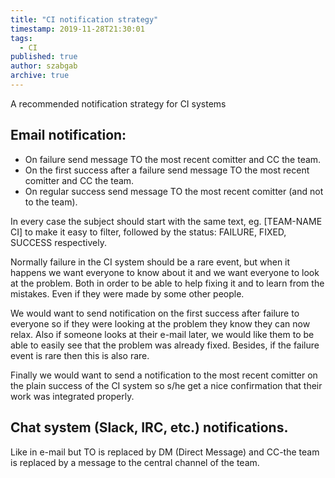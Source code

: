 ```yaml
---
title: "CI notification strategy"
timestamp: 2019-11-28T21:30:01
tags:
  - CI
published: true
author: szabgab
archive: true
---
```



A recommended notification strategy for CI systems


## Email notification:

* On failure send message TO the most recent comitter and CC the team.
* On the first success after a failure send message TO the most recent comitter and CC the team.
* On regular success send message TO the most recent comitter (and not to the team).

In every case the subject should start with the same text, eg. [TEAM-NAME CI] to make it easy to filter, followed by the status: FAILURE, FIXED, SUCCESS respectively.

Normally failure in the CI system should be a rare event, but when it happens we want everyone to know about it and we want everyone to look at the problem. Both in order to be able to help fixing it and to
learn from the mistakes. Even if they were made by some other people.

We would want to send notification on the first success after failure to everyone so if they were looking at the problem they know they can now relax. Also if someone looks at their e-mail later, we would
like them to be able to easily see that the problem was already fixed. Besides, if the failure event is rare then this is also rare.


Finally we would want to send a notification to the most recent comitter on the plain success of the CI system so s/he get a nice confirmation that their work was integrated properly.

## Chat system (Slack, IRC, etc.) notifications.

Like in e-mail but TO is replaced by DM (Direct Message) and CC-the team is replaced by a message to the central channel of the team.



